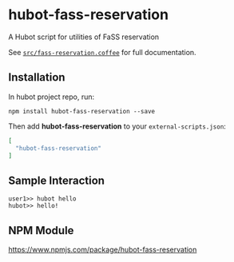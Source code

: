 # hubot-fass-reservation

A Hubot script for utilities of FaSS reservation

See [`src/fass-reservation.coffee`](src/fass-reservation.coffee) for full documentation.

## Installation

In hubot project repo, run:

`npm install hubot-fass-reservation --save`

Then add **hubot-fass-reservation** to your `external-scripts.json`:

```json
[
  "hubot-fass-reservation"
]
```

## Sample Interaction

```
user1>> hubot hello
hubot>> hello!
```

## NPM Module

https://www.npmjs.com/package/hubot-fass-reservation
